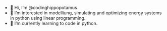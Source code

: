 - 👋 Hi, I’m @codinghippopotamus
- 👀 I’m interested in modelliung, simulating and optimizing energy systems in python using linear programming.
- 🌱 I’m currently learning to code in python.

<!---
codinghippopotamus/codinghippopotamus is a ✨ special ✨ repository because its `README.md` (this file) appears on your GitHub profile.
You can click the Preview link to take a look at your changes.
--->
